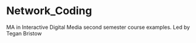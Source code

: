 # Network_Coding
MA in Interactive Digital Media second semester course examples. Led by Tegan Bristow
